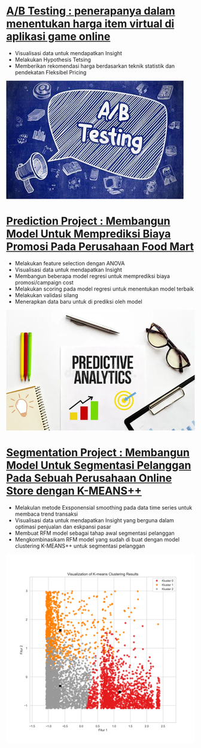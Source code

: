 
# [A/B Testing : penerapanya dalam menentukan harga item virtual di aplikasi game online](https://github.com/bayunugrozzz/analiytics-project/blob/main/bayu%20_%20A_B%20%20testing%20for%20pricing%20recomendation.ipynb)
* Visualisasi data untuk mendapatkan Insight
* Melakukan Hypothesis Tetsing
* Memberikan rekomendasi harga berdasarkan teknik statistik dan pendekatan Fleksibel Pricing 

![](/images/OIP.jpeg)

# [Prediction Project : Membangun Model Untuk Memprediksi Biaya Promosi Pada Perusahaan Food Mart](https://github.com/bayunugrozzz/analiytics-project/blob/main/FOODMART_CAMPAIGN%20COST%20PREDICTION.ipynb)
* Melakukan feature selection dengan ANOVA
* Visualisasi data untuk mendapatkan Insight
* Membangun beberapa model regresi untuk memprediksi biaya promosi/campaign cost
* Melakukan scoring pada model regresi untuk menentukan model terbaik
* Melakukan validasi silang
* Menerapkan data baru untuk di prediksi oleh model

![](/images/paper-plate-glasses-notepad-pen-pencils-white-background-business-concept-text-predictive-analytics-205303686.webp)

# [Segmentation Project : Membangun Model Untuk Segmentasi Pelanggan Pada Sebuah Perusahaan Online Store dengan K-MEANS++](https://github.com/bayunugrozzz/analiytics-project/blob/main/onlinestore_segmentation-jupyternotebook.ipynb)
* Melakulan metode Exsponensial smoothing pada data time series untuk membaca trend transaksi
* Visualisasi data untuk mendapatkan Insight yang berguna dalam optimasi penjualan dan eskpansi pasar
* Membuat RFM model sebagai tahap awal segmentasi pelanggan
* Mengkombinasikam RFM model yang sudah di buat dengan model clustering K-MEANS++ untuk segmentasi pelanggan

![](images/kmeans%2B%2Bclustering.png)
